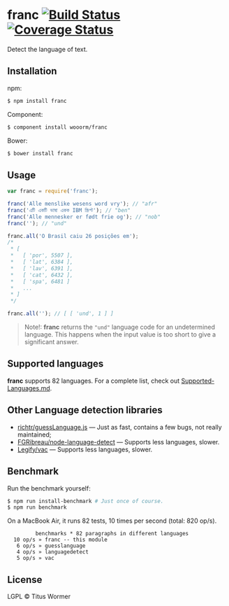 # franc [![Build Status](https://travis-ci.org/wooorm/franc.svg?branch=master)](https://travis-ci.org/wooorm/franc) [![Coverage Status](https://img.shields.io/coveralls/wooorm/franc.svg)](https://coveralls.io/r/wooorm/franc?branch=master)

Detect the language of text.

## Installation

npm:
```sh
$ npm install franc
```

Component:
```sh
$ component install wooorm/franc
```

Bower:
```sh
$ bower install franc
```

## Usage

```js
var franc = require('franc');

franc('Alle menslike wesens word vry'); // "afr"
franc('এটি একটি ভাষা একক IBM স্ক্রিপ্ট'); // "ben"
franc('Alle mennesker er født frie og'); // "nob"
franc(''); // "und"

franc.all('O Brasil caiu 26 posições em');
/*
 * [
 *   [ 'por', 5507 ],
 *   [ 'lat', 6384 ],
 *   [ 'lav', 6391 ],
 *   [ 'cat', 6432 ],
 *   [ 'spa', 6481 ]
 *   ...
 * ]
 */

franc.all(''); // [ [ 'und', 1 ] ]
```

> Note!: **franc** returns the `"und"` language code for an undetermined language. This happens when the input value is too short to give a significant answer.

## Supported languages

**franc** supports 82 languages. For a complete list, check out [Supported-Languages.md](Supported-Languages.md).

## Other Language detection libraries

- [richtr/guessLanguage.js](https://github.com/richtr/guessLanguage.js) — Just as fast, contains a few bugs, not really maintained;
- [FGRibreau/node-language-detect](https://github.com/FGRibreau/node-language-detect) — Supports less languages, slower.
- [Legify/vac](https://github.com/FGRibreau/Legify/vac) — Supports less languages, slower.

## Benchmark

Run the benchmark yourself:

```sh
$ npm run install-benchmark # Just once of course.
$ npm run benchmark
```

On a MacBook Air, it runs 82 tests, 10 times per second (total: 820 op/s).

```
         benchmarks * 82 paragraphs in different languages
  10 op/s » franc -- this module
   6 op/s » guesslanguage
   4 op/s » languagedetect
   5 op/s » vac
```

## License

LGPL © Titus Wormer

